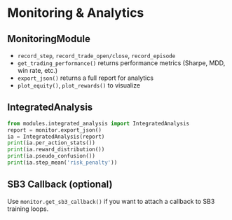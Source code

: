 # Monitoring & Analytics

## MonitoringModule
- `record_step`, `record_trade_open/close`, `record_episode`
- `get_trading_performance()` returns performance metrics (Sharpe, MDD, win rate, etc.)
- `export_json()` returns a full report for analytics
- `plot_equity()`, `plot_rewards()` to visualize

## IntegratedAnalysis
```python
from modules.integrated_analysis import IntegratedAnalysis
report = monitor.export_json()
ia = IntegratedAnalysis(report)
print(ia.per_action_stats())
print(ia.reward_distribution())
print(ia.pseudo_confusion())
print(ia.step_mean('risk_penalty'))
```

## SB3 Callback (optional)
Use `monitor.get_sb3_callback()` if you want to attach a callback to SB3 training loops.
